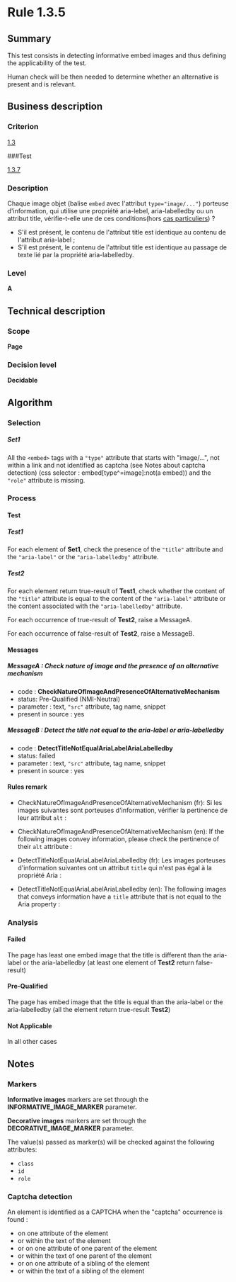 # Rule 1.3.5

## Summary

This test consists in detecting informative embed images and thus defining the applicability of the test.

Human check will be then needed to determine whether an alternative is present and is relevant.

## Business description

### Criterion

[1.3](http://references.modernisation.gouv.fr/rgaa/criteres.html#crit-1-3)

###Test

[1.3.7](http://references.modernisation.gouv.fr/rgaa/criteres.html#test-1-3-7)

### Description

Chaque image objet (balise `embed` avec l'attribut `type="image/..."`) porteuse d'information, qui utilise une propri&eacute;t&eacute; aria-lebel, aria-labelledby ou un attribut title, v&eacute;rifie-t-elle une de ces conditions(hors <a href="http://references.modernisation.gouv.fr/rgaa/cas-particuliers.html#cp-1-3" title="Cas particuliers pour le crit&egrave;re 1.3">cas particuliers</a>) ? 
 
 * S'il est présent, le contenu de l'attribut title est identique au contenu de l'attribut aria-label ; 
 * S'il est présent, le contenu de l'attribut title est identique au passage de texte lié par la propriété aria-labelledby.

### Level

**A**

## Technical description

### Scope

**Page**

### Decision level

**Decidable**

## Algorithm

### Selection

##### Set1

All the `<embed>` tags with a `"type"` attribute that starts with "image/...", not within a link and not identified as captcha (see Notes about captcha detection)  (css selector : embed[type^=image]:not(a embed)) and the `"role"` attribute is missing.

### Process

#### Test

##### Test1

For each element of **Set1**, check the presence of the `"title"` attribute and the `"aria-label"` or the `"aria-labelledby"` attribute.

##### Test2

For each element return true-result of **Test1**, check whether the content of the `"title"` attribute is equal to the content of the `"aria-label"` attribute or the content associated with the `"aria-labelledby"` attribute.

For each occurrence of true-result of **Test2**, raise a MessageA.

For each occurrence of false-result of **Test2**, raise a MessageB.

#### Messages

##### MessageA : Check nature of image and the presence of an alternative mechanism

-    code : **CheckNatureOfImageAndPresenceOfAlternativeMechanism** 
-    status: Pre-Qualified (NMI-Neutral)
-    parameter : text, `"src"` attribute, tag name, snippet
-    present in source : yes

##### MessageB : Detect the title not equal to the aria-label or aria-labelledby

-    code : **DetectTitleNotEqualAriaLabelAriaLabelledby** 
-    status: failed
-    parameter : text, `"src"` attribute, tag name, snippet
-    present in source : yes

#### Rules remark

 * CheckNatureOfImageAndPresenceOfAlternativeMechanism (fr): Si les images suivantes sont porteuses d&#39;information, v&eacute;rifier la pertinence de leur attribut <code>alt</code> : 
 * CheckNatureOfImageAndPresenceOfAlternativeMechanism (en): If the following images convey information, please check the pertinence of their <code>alt</code> attribute : 

 * DetectTitleNotEqualAriaLabelAriaLabelledby (fr): Les images porteuses d&#39;information suivantes ont un attribut <code>title</code> qui n'est pas &eacute;gal à la propri&eacute;t&eacute; Aria :
 * DetectTitleNotEqualAriaLabelAriaLabelledby (en): The following images that conveys information have a <code>title</code> attribute that is not equal to the Aria property :

### Analysis

#### Failed

The page has least one embed image that the title is different than the aria-label or the aria-labelledby (at least one element of **Test2** return false-result)

#### Pre-Qualified

The page has embed image that the title is equal than the aria-label or the aria-labelledby (all the element return true-result **Test2**)

#### Not Applicable 

In all other cases

## Notes

### Markers 

**Informative images** markers are set through the **INFORMATIVE_IMAGE_MARKER** parameter.

**Decorative images** markers are set through the **DECORATIVE_IMAGE_MARKER** parameter.

The value(s) passed as marker(s) will be checked against the following attributes:

- `class`
- `id`
- `role`

### Captcha detection

An element is identified as a CAPTCHA when the "captcha" occurrence is found :

- on one attribute of the element
- or within the text of the element
- or on one attribute of one parent of the element
- or within the text of one parent of the element
- or on one attribute of a sibling of the element
- or within the text of a sibling of the element
